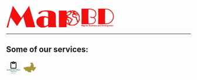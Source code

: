 <img src="https://raw.githubusercontent.com/mapbd/mapbd.github.io/master/mapbd.png" alt="Map for Business and Development" height="60"/>


------------



## Some of our services:

<a href="https://arahmandc.github.io/livemap/" target="_blank">
<img src="https://raw.githubusercontent.com/mapbd/mapbd.github.io/master/image/geodataCollector.png" alt="Geo Based Data Collection Platform" height="40"/></a>
<a href="https://arahmandc.github.io/birampur/" target="_blank">
<img src="https://raw.githubusercontent.com/mapbd/mapbd.github.io/master/image/birampurmaptile.png" alt="Offline and Online Map Tile provider" height="40"/></a>

